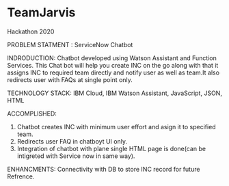 # TeamJarvis
Hackathon 2020

PROBLEM STATMENT : 
ServiceNow Chatbot

INDRODUCTION:
Chatbot developed using Watson Assistant and Function Services. This Chat bot will help you create INC on the go along with that it assigns INC to required team directly and notify user as well as team.It also redirects user with FAQs at single point only. 

TECHNOLOGY STACK:
IBM Cloud, IBM Watson Assistant, JavaScript, JSON, HTML

ACCOMPLISHED:
1. Chatbot creates INC with minimum user effort and asign it to specified team.
2. Redirects user FAQ in chatboyt UI only.
3. Integration of chatbot with plane single HTML page is done(can be intigreted with Service now in same way).

ENHANCMENTS:
Connectivity with DB to store INC record for future Refrence.
 
